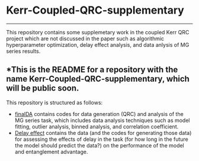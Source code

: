 # Kerr-Coupled-QRC-supplementary
---
This repository contains some supplemetary work in the coupled Kerr QRC project which are not discussed in the paper such as algorithmic hyperparameter optimization, delay effect analysis, and data anlysis of MG series results.

*This is the README for a repository with the name **Kerr-Coupled-QRC-supplementary**, which will be public soon.
---
This repository is structured as follows:
- [finalDA](https://github.com/alikauc/Kerr-Coupled-QRC-supplementary/tree/main/finalDA) contains codes for data generation (QRC) and analysis of the MG series task, which includes data analysis techniques such as model fitting, outlier analysis, binned analysis, and correlation coefficient.
- [Delay effect](https://github.com/alikauc/Kerr-Coupled-QRC-supplementary/tree/main/delay_effect) contains the data (and the codes for generating those data) for assessing the effects of delay in the task (for how long in the future the model should predict the data?) on the performance of the model and entanglement advantage.
